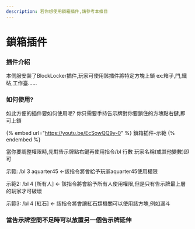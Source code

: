 ```yaml
---
description: 若你想使用鎖箱插件,請參考本條目
---
```


# 鎖箱插件

### 插件介紹

本伺服安裝了BlockLocker插件,玩家可使用該插件將特定方塊上鎖 ex:箱子,門,鐵砧,工作臺......

### 如何使用?

如此方便的插件要如何使用呢? 你只需要手持告示牌對你要鎖住的方塊點右鍵,即可上鎖

{% embed url="https://youtu.be/EcSowQQ9y-0" %}
鎖箱插件-示範
{% endembed %}

當你要調整權限時,先對告示牌點右鍵再使用指令/bl 行數 玩家名稱(或其他變數)即可

示範: /bl 3 aquarter45  <-該指令將會給予玩家aquarter45使用權限

示範2: /bl 4 \[所有人] <- 該指令將會給予所有人使用權限,但是只有告示牌最上層的玩家才可破壞

示範3: /bl 4 \[紅石] <- 該指令將會讓紅石類機關可以使用該方塊,例如漏斗

### 當告示牌空間不足時可以放置另一個告示牌延伸
